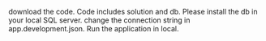 download the code. Code includes solution and db. 
Please install the db in your local SQL server.
change the connection string in app.development.json.
Run the application in local.
